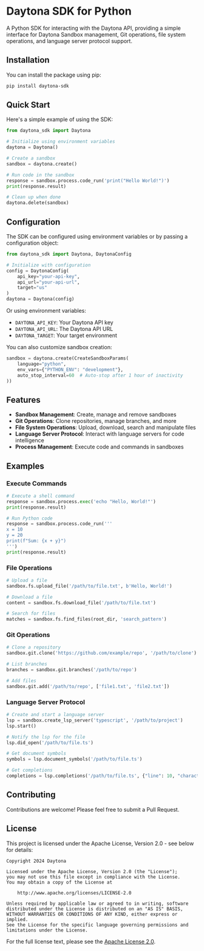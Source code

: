 # Daytona SDK for Python

A Python SDK for interacting with the Daytona API, providing a simple interface for Daytona Sandbox management, Git operations, file system operations, and language server protocol support.

## Installation

You can install the package using pip:

```bash
pip install daytona-sdk
```

## Quick Start

Here's a simple example of using the SDK:

```python
from daytona_sdk import Daytona

# Initialize using environment variables
daytona = Daytona()

# Create a sandbox
sandbox = daytona.create()

# Run code in the sandbox
response = sandbox.process.code_run('print("Hello World!")')
print(response.result)

# Clean up when done
daytona.delete(sandbox)
```

## Configuration

The SDK can be configured using environment variables or by passing a configuration object:

```python
from daytona_sdk import Daytona, DaytonaConfig

# Initialize with configuration
config = DaytonaConfig(
    api_key="your-api-key",
    api_url="your-api-url",
    target="us"
)
daytona = Daytona(config)
```

Or using environment variables:

- `DAYTONA_API_KEY`: Your Daytona API key
- `DAYTONA_API_URL`: The Daytona API URL
- `DAYTONA_TARGET`: Your target environment

You can also customize sandbox creation:

```python
sandbox = daytona.create(CreateSandboxParams(
    language="python",
    env_vars={"PYTHON_ENV": "development"},
    auto_stop_interval=60  # Auto-stop after 1 hour of inactivity
))
```

## Features

- **Sandbox Management**: Create, manage and remove sandboxes
- **Git Operations**: Clone repositories, manage branches, and more
- **File System Operations**: Upload, download, search and manipulate files
- **Language Server Protocol**: Interact with language servers for code intelligence
- **Process Management**: Execute code and commands in sandboxes

## Examples

### Execute Commands

```python
# Execute a shell command
response = sandbox.process.exec('echo "Hello, World!"')
print(response.result)

# Run Python code
response = sandbox.process.code_run('''
x = 10
y = 20
print(f"Sum: {x + y}")
''')
print(response.result)
```

### File Operations

```python
# Upload a file
sandbox.fs.upload_file('/path/to/file.txt', b'Hello, World!')

# Download a file
content = sandbox.fs.download_file('/path/to/file.txt')

# Search for files
matches = sandbox.fs.find_files(root_dir, 'search_pattern')
```

### Git Operations

```python
# Clone a repository
sandbox.git.clone('https://github.com/example/repo', '/path/to/clone')

# List branches
branches = sandbox.git.branches('/path/to/repo')

# Add files
sandbox.git.add('/path/to/repo', ['file1.txt', 'file2.txt'])
```

### Language Server Protocol

```python
# Create and start a language server
lsp = sandbox.create_lsp_server('typescript', '/path/to/project')
lsp.start()

# Notify the lsp for the file
lsp.did_open('/path/to/file.ts')

# Get document symbols
symbols = lsp.document_symbols('/path/to/file.ts')

# Get completions
completions = lsp.completions('/path/to/file.ts', {"line": 10, "character": 15})
```

## Contributing

Contributions are welcome! Please feel free to submit a Pull Request.

## License

This project is licensed under the Apache License, Version 2.0 - see below for details:

```
Copyright 2024 Daytona

Licensed under the Apache License, Version 2.0 (the "License");
you may not use this file except in compliance with the License.
You may obtain a copy of the License at

    http://www.apache.org/licenses/LICENSE-2.0

Unless required by applicable law or agreed to in writing, software
distributed under the License is distributed on an "AS IS" BASIS,
WITHOUT WARRANTIES OR CONDITIONS OF ANY KIND, either express or implied.
See the License for the specific language governing permissions and
limitations under the License.
```

For the full license text, please see the [Apache License 2.0](http://www.apache.org/licenses/LICENSE-2.0).
